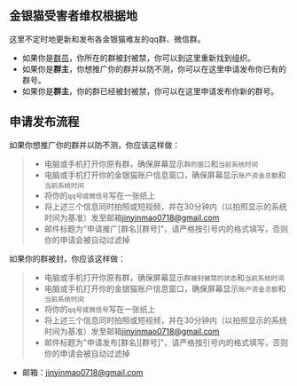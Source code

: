 ## 金银猫受害者维权根据地
这里不定时地更新和发布各金银猫难友的qq群、微信群。

- 如果你是[群员]()，你所在的群被封被禁，你可以到这里重新找到组织。
- 如果你是**群主**，你想推广你的群并以防不测，你可以在这里申请发布你已有的群号。
- 如果你是**群主**，你的群已经被封被禁，你可以在这里申请发布你新的群号。


## 申请发布流程
如果你想推广你的群并以防不测，你应该这样做：
>- 电脑或手机打开你原有群，确保屏幕显示`群的窗口`和`当前系统时间`
>- 电脑或手机打开你的金银猫账户信息窗口，确保屏幕显示`账户资金总额`和`当前系统时间`
>- 将你的`qq号或微信号`写在一张纸上
>- 将上述三个信息同时拍照或短视频，并在30分钟内（以拍照显示的系统时间为基准）发至邮箱<jinyinmao0718@gmail.com>
>- 邮件标题为"申请推广[群名][群号]"，请严格按引号内的格式填写，否则你的申请会被自动过滤掉

如果你的群被封，你应该这样做：
>- 电脑或手机打开你原有群，确保屏幕显示`群被封被禁的状态`和`当前系统时间`
>- 电脑或手机打开你的金银猫账户信息窗口，确保屏幕显示`账户资金总额`和`当前系统时间`
>- 将你的`qq号或微信号`写在一张纸上
>- 将上述三个信息同时拍照或短视频，并在30分钟内（以拍照显示的系统时间为基准）发至邮箱<jinyinmao0718@gmail.com>
>- 邮件标题为"申请发布[群名][群号]"，请严格按引号内的格式填写，否则你的申请会被自动过滤掉


- 邮箱：<jinyinmao0718@gmail.com>
